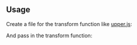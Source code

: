## Usage

Create a file for the transform function like [upper.js](/doc/upper.js):

<? @source {javascript} ../upper.js ?>

And pass in the transform function:

<? @source {javascript=s/\.\.\/index/mktransform/gm} ../usage.js ?>

